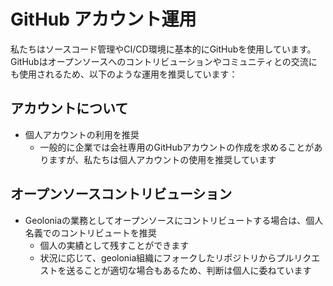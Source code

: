 # GitHub アカウント運用

私たちはソースコード管理やCI/CD環境に基本的にGitHubを使用しています。GitHubはオープンソースへのコントリビューションやコミュニティとの交流にも使用されるため、以下のような運用を推奨しています：

## アカウントについて

- 個人アカウントの利用を推奨
  - 一般的に企業では会社専用のGitHubアカウントの作成を求めることがありますが、私たちは個人アカウントの使用を推奨しています

## オープンソースコントリビューション

- Geoloniaの業務としてオープンソースにコントリビュートする場合は、個人名義でのコントリビュートを推奨
  - 個人の実績として残すことができます
  - 状況に応じて、geolonia組織にフォークしたリポジトリからプルリクエストを送ることが適切な場合もあるため、判断は個人に委ねています
